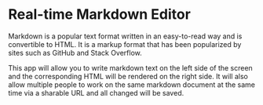 # Real-time Markdown Editor

Markdown is a popular text format written in an easy-to-read way and is convertible to HTML. It is a markup format that has been popularized by sites such as GitHub and Stack Overflow.

This app will allow you to write markdown text on the left side of the screen and the corresponding HTML will be rendered on the right side. It will also allow multiple people to work on the same markdown document at the same time via a sharable URL and all changed will be saved.
